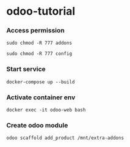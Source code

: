 # odoo-tutorial
### Access permission
```
sudo chmod -R 777 addons 
```
```
sudo chmod -R 777 config
```
### Start service
```
docker-compose up --build
```
### Activate container env
```
docker exec -it odoo-web bash
```
### Create odoo module
```
odoo scaffold add_product /mnt/extra-addons
```
